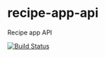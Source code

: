 # recipe-app-api

Recipe app API

[![Build Status](https://travis-ci.org/natnaelab/recipe-app-api.svg?branch=master)](https://travis-ci.org/natnaelab/recipe-app-api)
